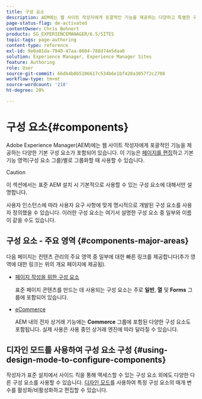 ```yaml
---
title: 구성 요소
description: AEM에는 웹 사이트 작성자에게 포괄적인 기능을 제공하는 다양하고 특별한 구성 요소가 포함되어 있습니다.
page-status-flag: de-activated
contentOwner: Chris Bohnert
products: SG_EXPERIENCEMANAGER/6.5/SITES
topic-tags: page-authoring
content-type: reference
exl-id: 9e0a01da-7940-47aa-8604-788d74e5daa0
solution: Experience Manager, Experience Manager Sites
feature: Authoring
role: User
source-git-commit: 66db4b0b5106617c534b6e1bf428a3057f2c2708
workflow-type: tm+mt
source-wordcount: '218'
ht-degree: 20%

---
```


# 구성 요소{#components}

Adobe Experience Manager(AEM)에는 웹 사이트 작성자에게 포괄적인 기능을 제공하는 다양한 기본 구성 요소가 포함되어 있습니다. 이 기능은 [페이지를 편집](/help/sites-classic-ui-authoring/classic-page-author-edit-content.md)하고 기본 기능 영역(구성 요소 그룹)별로 그룹화할 때 사용할 수 있습니다.

>[!CAUTION]
>
>이 섹션에서는 표준 AEM 설치 시 기본적으로 사용할 수 있는 구성 요소에 대해서만 설명합니다.
>
>사용자 인스턴스에 따라 사용자 요구 사항에 맞게 명시적으로 개발된 구성 요소를 사용자 정의했을 수 있습니다. 이러한 구성 요소는 여기서 설명한 구성 요소 중 일부와 이름이 같을 수도 있습니다.

## 구성 요소 - 주요 영역 {#components-major-areas}

다음 페이지는 컨텐츠 관리의 주요 영역 중 일부에 대한 빠른 링크를 제공합니다(추가 영역에 대한 링크는 위의 개요 페이지에 제공됨).

* [페이지 작성을 위한 구성 요소](/help/sites-classic-ui-authoring/classic-page-author-edit-mode.md)

  표준 페이지 콘텐츠를 만드는 데 사용되는 구성 요소는 주로 **일반**, **열** 및 **Forms** 그룹에 포함되어 있습니다.

* [eCommerce](/help/commerce/cif-classic/administering/ecommerce.md)

  AEM 내의 전자 상거래 기능에는 **Commerce** 그룹에 포함된 다양한 구성 요소도 포함됩니다. 실제 사용은 사용 중인 상거래 엔진에 따라 달라질 수 있습니다.

## 디자인 모드를 사용하여 구성 요소 구성 {#using-design-mode-to-configure-components}

작성자가 표준 설치에서 사이드 킥을 통해 액세스할 수 있는 구성 요소 외에도 다양한 다른 구성 요소를 사용할 수 있습니다. [디자인 모드](/help/sites-classic-ui-authoring/classic-page-author-design-mode.md#enable-disable-components)를 사용하여 특정 구성 요소의 매개 변수를 활성화/비활성화하고 편집할 수 있습니다.
